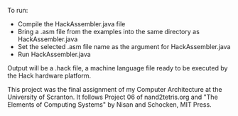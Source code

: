 To run:
 - Compile the HackAssembler.java file
 - Bring a .asm file from the examples into the same directory as HackAssembler.java
 - Set the selected .asm file name as the argument for HackAssembler.java
 - Run HackAssembler.java

Output will be a .hack file, a machine language file ready to be executed by the Hack hardware platform.

This project was the final assignment of my Computer Architecture at the University of Scranton.  It follows Project 06 of 
nand2tetris.org and "The Elements of Computing Systems" by Nisan and Schocken, MIT Press.
